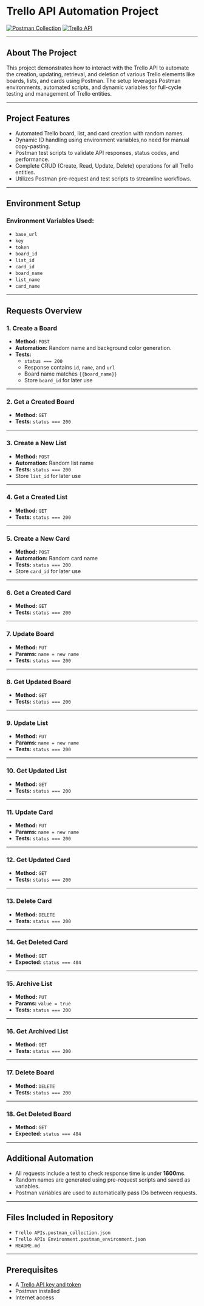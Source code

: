 # Trello API Automation Project

[![Postman Collection](https://img.shields.io/badge/Postman-Collection-orange?logo=postman)](https://www.postman.com/)
[![Trello API](https://img.shields.io/badge/API-Trello-blue?logo=trello)](https://developer.atlassian.com/cloud/trello/rest/)

---
## About The Project

This project demonstrates how to interact with the Trello API to automate the creation, updating, retrieval, and deletion of various Trello elements like boards, lists, and cards using Postman. The setup leverages Postman environments, automated scripts, and dynamic variables for full-cycle testing and management of Trello entities.

---

## Project Features

- Automated Trello board, list, and card creation with random names.
- Dynamic ID handling using environment variables,no need for manual copy-pasting.
- Postman test scripts to validate API responses, status codes, and performance.
- Complete CRUD (Create, Read, Update, Delete) operations for all Trello entities.
- Utilizes Postman pre-request and test scripts to streamline workflows.

---

## Environment Setup

### Environment Variables Used:
- `base_url`
- `key`
- `token`
- `board_id`
- `list_id`
- `card_id`
- `board_name`
- `list_name`
- `card_name`

---

## Requests Overview

### 1. **Create a Board**
- **Method:** `POST`
- **Automation:** Random name and background color generation.
- **Tests:**
  - `status === 200`
  - Response contains `id`, `name`, and `url`
  - Board name matches `{{board_name}}`
  - Store `board_id` for later use

---

### 2. **Get a Created Board**
- **Method:** `GET`
- **Tests:** `status === 200`

---

### 3. **Create a New List**
- **Method:** `POST`
- **Automation:** Random list name
- **Tests:** `status === 200`
- Store `list_id` for later use

---

### 4. **Get a Created List**
- **Method:** `GET`
- **Tests:** `status === 200`

---

### 5. **Create a New Card**
- **Method:** `POST`
- **Automation:** Random card name
- **Tests:** `status === 200`
- Store `card_id` for later use

---

### 6. **Get a Created Card**
- **Method:** `GET`
- **Tests:** `status === 200`

---

### 7. **Update Board**
- **Method:** `PUT`
- **Params:** `name = new name`
- **Tests:** `status === 200`

---

### 8. **Get Updated Board**
- **Method:** `GET`
- **Tests:** `status === 200`

---

### 9. **Update List**
- **Method:** `PUT`
- **Params:** `name = new name`
- **Tests:** `status === 200`

---

### 10. **Get Updated List**
- **Method:** `GET`
- **Tests:** `status === 200`

---

### 11. **Update Card**
- **Method:** `PUT`
- **Params:** `name = new name`
- **Tests:** `status === 200`

---

### 12. **Get Updated Card**
- **Method:** `GET`
- **Tests:** `status === 200`

---

### 13. **Delete Card**
- **Method:** `DELETE`
- **Tests:** `status === 200`

---

### 14. **Get Deleted Card**
- **Method:** `GET`
- **Expected:** `status === 404`

---

### 15. **Archive List**
- **Method:** `PUT`
- **Params:** `value = true`
- **Tests:** `status === 200`

---

### 16. **Get Archived List**
- **Method:** `GET`
- **Tests:** `status === 200`

---

### 17. **Delete Board**
- **Method:** `DELETE`
- **Tests:** `status === 200`

---

### 18. **Get Deleted Board**
- **Method:** `GET`
- **Expected:** `status === 404`

---

## Additional Automation

- All requests include a test to check response time is under **1600ms**.
- Random names are generated using pre-request scripts and saved as variables.
- Postman variables are used to automatically pass IDs between requests.

---

## Files Included in Repository

- `Trello APIs.postman_collection.json`
- `Trello APIs Environment.postman_environment.json`
- `README.md`

---

## Prerequisites

- A [Trello API key and token](https://trello.com/app-key)
- Postman installed
- Internet access
